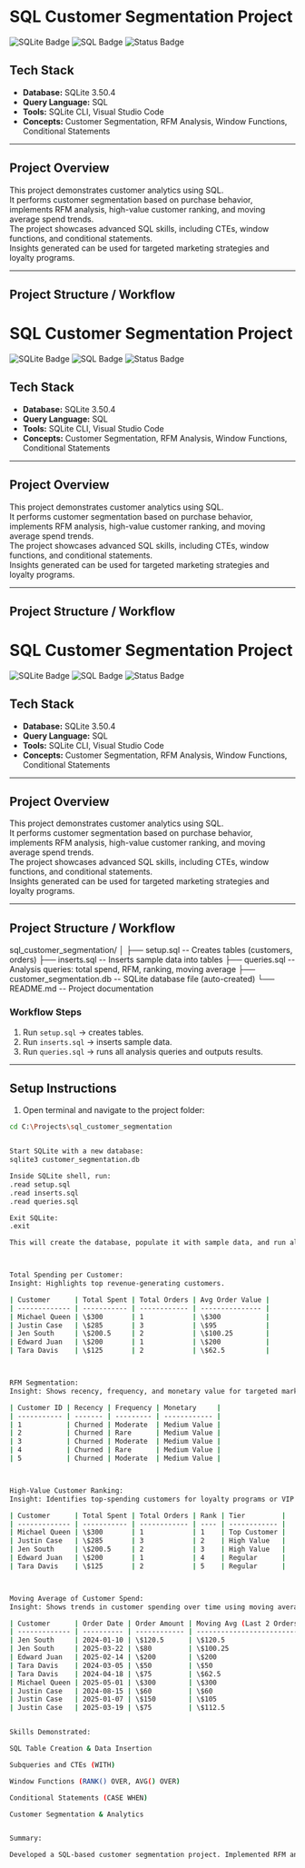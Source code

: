 # SQL Customer Segmentation Project

![SQLite Badge](https://img.shields.io/badge/Database-SQLite-blue)
![SQL Badge](https://img.shields.io/badge/Language-SQL-orange)
![Status Badge](https://img.shields.io/badge/Status-Completed-brightgreen)

## Tech Stack
- **Database:** SQLite 3.50.4  
- **Query Language:** SQL  
- **Tools:** SQLite CLI, Visual Studio Code  
- **Concepts:** Customer Segmentation, RFM Analysis, Window Functions, Conditional Statements

---

## Project Overview
This project demonstrates customer analytics using SQL.  
It performs customer segmentation based on purchase behavior, implements RFM analysis, high-value customer ranking, and moving average spend trends.  
The project showcases advanced SQL skills, including CTEs, window functions, and conditional statements.  
Insights generated can be used for targeted marketing strategies and loyalty programs.

---

## Project Structure / Workflow

# SQL Customer Segmentation Project

![SQLite Badge](https://img.shields.io/badge/Database-SQLite-blue)
![SQL Badge](https://img.shields.io/badge/Language-SQL-orange)
![Status Badge](https://img.shields.io/badge/Status-Completed-brightgreen)

## Tech Stack
- **Database:** SQLite 3.50.4  
- **Query Language:** SQL  
- **Tools:** SQLite CLI, Visual Studio Code  
- **Concepts:** Customer Segmentation, RFM Analysis, Window Functions, Conditional Statements

---

## Project Overview
This project demonstrates customer analytics using SQL.  
It performs customer segmentation based on purchase behavior, implements RFM analysis, high-value customer ranking, and moving average spend trends.  
The project showcases advanced SQL skills, including CTEs, window functions, and conditional statements.  
Insights generated can be used for targeted marketing strategies and loyalty programs.

---

## Project Structure / Workflow

# SQL Customer Segmentation Project

![SQLite Badge](https://img.shields.io/badge/Database-SQLite-blue)
![SQL Badge](https://img.shields.io/badge/Language-SQL-orange)
![Status Badge](https://img.shields.io/badge/Status-Completed-brightgreen)

## Tech Stack
- **Database:** SQLite 3.50.4  
- **Query Language:** SQL  
- **Tools:** SQLite CLI, Visual Studio Code  
- **Concepts:** Customer Segmentation, RFM Analysis, Window Functions, Conditional Statements

---

## Project Overview
This project demonstrates customer analytics using SQL.  
It performs customer segmentation based on purchase behavior, implements RFM analysis, high-value customer ranking, and moving average spend trends.  
The project showcases advanced SQL skills, including CTEs, window functions, and conditional statements.  
Insights generated can be used for targeted marketing strategies and loyalty programs.

---

## Project Structure / Workflow

sql_customer_segmentation/
│
├── setup.sql -- Creates tables (customers, orders)
├── inserts.sql -- Inserts sample data into tables
├── queries.sql -- Analysis queries: total spend, RFM, ranking, moving average
├── customer_segmentation.db -- SQLite database file (auto-created)
└── README.md -- Project documentation


### Workflow Steps
1. Run `setup.sql` → creates tables.  
2. Run `inserts.sql` → inserts sample data.  
3. Run `queries.sql` → runs all analysis queries and outputs results.

---

## Setup Instructions

1. Open terminal and navigate to the project folder:
```bash
cd C:\Projects\sql_customer_segmentation


Start SQLite with a new database:
sqlite3 customer_segmentation.db

Inside SQLite shell, run:
.read setup.sql
.read inserts.sql
.read queries.sql

Exit SQLite:
.exit

This will create the database, populate it with sample data, and run all queries.



Total Spending per Customer:
Insight: Highlights top revenue-generating customers.

| Customer      | Total Spent | Total Orders | Avg Order Value |
| ------------- | ----------- | ------------ | --------------- |
| Michael Queen | \$300       | 1            | \$300           |
| Justin Case   | \$285       | 3            | \$95            |
| Jen South     | \$200.5     | 2            | \$100.25        |
| Edward Juan   | \$200       | 1            | \$200           |
| Tara Davis    | \$125       | 2            | \$62.5          |



RFM Segmentation:
Insight: Shows recency, frequency, and monetary value for targeted marketing.

| Customer ID | Recency | Frequency | Monetary     |
| ----------- | ------- | --------- | ------------ |
| 1           | Churned | Moderate  | Medium Value |
| 2           | Churned | Rare      | Medium Value |
| 3           | Churned | Moderate  | Medium Value |
| 4           | Churned | Rare      | Medium Value |
| 5           | Churned | Moderate  | Medium Value |



High-Value Customer Ranking:
Insight: Identifies top-spending customers for loyalty programs or VIP marketing.

| Customer      | Total Spent | Total Orders | Rank | Tier         |
| ------------- | ----------- | ------------ | ---- | ------------ |
| Michael Queen | \$300       | 1            | 1    | Top Customer |
| Justin Case   | \$285       | 3            | 2    | High Value   |
| Jen South     | \$200.5     | 2            | 3    | High Value   |
| Edward Juan   | \$200       | 1            | 4    | Regular      |
| Tara Davis    | \$125       | 2            | 5    | Regular      |



Moving Average of Customer Spend:
Insight: Shows trends in customer spending over time using moving averages.

| Customer      | Order Date | Order Amount | Moving Avg (Last 2 Orders) |
| ------------- | ---------- | ------------ | -------------------------- |
| Jen South     | 2024-01-10 | \$120.5      | \$120.5                    |
| Jen South     | 2025-03-22 | \$80         | \$100.25                   |
| Edward Juan   | 2025-02-14 | \$200        | \$200                      |
| Tara Davis    | 2024-03-05 | \$50         | \$50                       |
| Tara Davis    | 2024-04-18 | \$75         | \$62.5                     |
| Michael Queen | 2025-05-01 | \$300        | \$300                      |
| Justin Case   | 2024-08-15 | \$60         | \$60                       |
| Justin Case   | 2025-01-07 | \$150        | \$105                      |
| Justin Case   | 2025-03-19 | \$75         | \$112.5                    |


Skills Demonstrated:

SQL Table Creation & Data Insertion

Subqueries and CTEs (WITH)

Window Functions (RANK() OVER, AVG() OVER)

Conditional Statements (CASE WHEN)

Customer Segmentation & Analytics


Summary:

Developed a SQL-based customer segmentation project. Implemented RFM analysis, high-value customer ranking, and moving average spend trends using window functions and CTEs. Results provide actionable insights for targeted marketing strategies and loyalty programs.